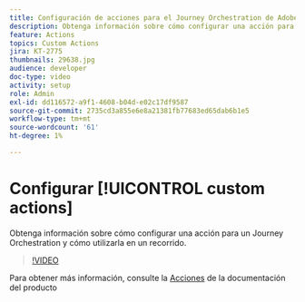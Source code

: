 ```yaml
---
title: Configuración de acciones para el Journey Orchestration de Adobe
description: Obtenga información sobre cómo configurar una acción para un Journey Orchestration y cómo utilizarla en un recorrido.
feature: Actions
topics: Custom Actions
jira: KT-2775
thumbnails: 29638.jpg
audience: developer
doc-type: video
activity: setup
role: Admin
exl-id: dd116572-a9f1-4608-b04d-e02c17df9587
source-git-commit: 2735cd3a855e6e8a21381fb77683ed65dab6b1e5
workflow-type: tm+mt
source-wordcount: '61'
ht-degree: 1%

---
```


# Configurar [!UICONTROL custom actions]

Obtenga información sobre cómo configurar una acción para un Journey Orchestration y cómo utilizarla en un recorrido.

>[!VIDEO](https://video.tv.adobe.com/v/29638?quality=12&learn=on)

Para obtener más información, consulte la [Acciones](https://experienceleague.adobe.com/docs/journeys/using/action-journeys/action.html?lang=en) de la documentación del producto
